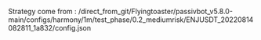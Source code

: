 Strategy come from : /direct_from_git/Flyingtoaster/passivbot_v5.8.0-main/configs/harmony/1m/test_phase/0.2_mediumrisk/ENJUSDT_20220814082811_1a832/config.json